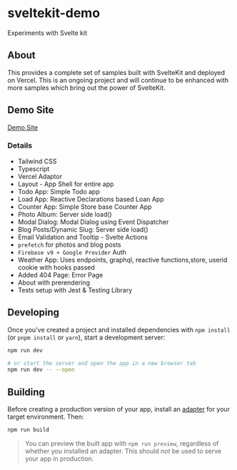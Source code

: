 # sveltekit-demo

Experiments with Svelte kit

## About

This provides a complete set of samples built with SvelteKit and deployed on Vercel. This is an ongoing project and will continue to be enhanced with more samples which bring out the power of SvelteKit.

## Demo Site

[Demo Site](https://sveltekit-demo-psi.vercel.app/)

### Details

- Tailwind CSS
- Typescript
- Vercel Adaptor
- Layout - App Shell for entire app
- Todo App: Simple Todo app
- Load App: Reactive Declarations based Loan App
- Counter App: Simple Store base Counter App
- Photo Album: Server side load() 
- Modal Dialog: Modal Dialog using Event Dispatcher
- Blog Posts/Dynamic Slug: Server side load()
- Email Validation and Tooltip - Svelte Actions
- `prefetch` for photos and blog posts
- `Firebase v9 + Google Provider` Auth
- Weather App: Uses endpoints, graphql, reactive functions,store, userid cookie with hooks passed
- Added 404 Page: Error Page
- About with prerendering
- Tests setup with Jest & Testing Library

## Developing

Once you've created a project and installed dependencies with `npm install` (or `pnpm install` or `yarn`), start a development server:

```bash
npm run dev

# or start the server and open the app in a new browser tab
npm run dev -- --open
```

## Building

Before creating a production version of your app, install an [adapter](https://kit.svelte.dev/docs#adapters) for your target environment. Then:

```bash
npm run build
```

> You can preview the built app with `npm run preview`, regardless of whether you installed an adapter. This should _not_ be used to serve your app in production.